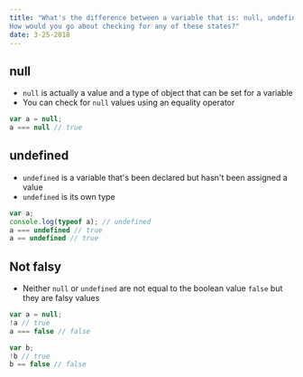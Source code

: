 ```yaml
---
title: "What's the difference between a variable that is: null, undefined or undeclared?
How would you go about checking for any of these states?"
date: 3-25-2018
---
```


## null

- `null` is actually a value and a type of object that can be set for a variable
- You can check for `null` values using an equality operator
  
```js
var a = null;
a === null // true
```

## undefined

- `undefined` is a variable that's been declared but hasn't been assigned a value
- `undefined` is its own type

```js
var a;
console.log(typeof a); // undefined
a === undefined // true
a == undefined // true
```

## Not falsy

- Neither `null` or `undefined` are not equal to the boolean value `false` but they are falsy values

```js
var a = null;
!a // true
a === false // false

var b;
!b // true
b == false // false
```